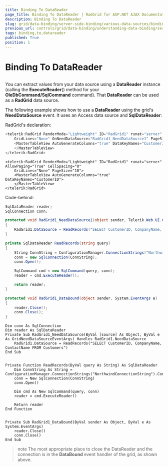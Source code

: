```yaml
---
title: Binding To DataReader
page_title: Binding To DataReader | RadGrid for ASP.NET AJAX Documentation
description: Binding To DataReader
slug: grid/data-binding/server-side-binding/various-data-sources/binding-to-datareader
previous_url: controls/grid/data-binding/understanding-data-binding/server-side-binding/various-data-sources/binding-to-datareader
tags: binding,to,datareader
published: True
position: 1
---
```


# Binding To DataReader



## 

You can extract values from your data source using a **DataReader** instance (calling the **ExecuteReader**() method for your **OleDbCommand/SqlCommand** command). That **DataReader** can be used as a **RadGrid** data source.

The following example shows how to use a **DataReader** using the grid's **NeedDataSource** event. It uses an Access data source and **SqlDataReader**:

RadGrid's declaration:



````C#
<telerik:RadGrid RenderMode="Lightweight" ID="RadGrid1" runat="server" AllowPaging="True" CellSpacing="0"
    GridLines="None" OnNeedDataSource="RadGrid1_NeedDataSource1" PageSize="10">
    <MasterTableView AutoGenerateColumns="true" DataKeyNames="CustomerID">
    </MasterTableView>
</telerik:RadGrid>
````
````VB
<telerik:RadGrid RenderMode="Lightweight" ID="RadGrid1" runat="server" AllowPaging="True" CellSpacing="0"
    GridLines="None" PageSize="10">
    <MasterTableView AutoGenerateColumns="true" DataKeyNames="CustomerID">
    </MasterTableView>
</telerik:RadGrid>
````


Code-behind:



````C#
SqlDataReader reader;
SqlConnection conn;

protected void RadGrid1_NeedDataSource1(object sender, Telerik.Web.UI.GridNeedDataSourceEventArgs e)
{
    RadGrid1.DataSource = ReadRecords("SELECT CustomerID, CompanyName, ContactName FROM Customers");
}

private SqlDataReader ReadRecords(string query)
{
    String ConnString = ConfigurationManager.ConnectionStrings["NorthwindConnectionString"].ConnectionString;
    conn = new SqlConnection(ConnString);
    conn.Open();

    SqlCommand cmd = new SqlCommand(query, conn);
    reader = cmd.ExecuteReader();

    return reader;
}

protected void RadGrid1_DataBound(object sender, System.EventArgs e)
{
    reader.Close();
    conn.Close();
}
````
````VB
Dim conn As SqlConnection
Dim reader As SqlDataReader
Private Sub RadGrid1_NeedDataSource(ByVal [source] As Object, ByVal e As GridNeedDataSourceEventArgs) Handles RadGrid1.NeedDataSource
    RadGrid1.DataSource = ReadRecords("SELECT CustomerID, CompanyName, ContactName FROM Customers")
End Sub


Private Function ReadRecords(ByVal query As String) As SqlDataReader
    Dim ConnString As String = ConfigurationManager.ConnectionStrings("NorthwindConnectionString").ConnectionString
    conn = New SqlConnection(ConnString)
    conn.Open()

    Dim cmd As New SqlCommand(query, conn)
    reader = cmd.ExecuteReader()

    Return reader
End Function


Private Sub RadGrid1_DataBound(ByVal sender As Object, ByVal e As System.EventArgs)
    reader.Close()
    conn.Close()
End Sub
````


>note The most appropriate place to close the DataReader and the connection is in the **DataBound** event handler of the grid, as shown above.
>

